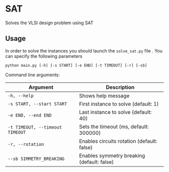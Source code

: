 # SAT

Solves the VLSI design problem using SAT

## Usage

In order to solve the instances you should launch the `solve_sat.py` file . You can specify the following parameters

```
python main.py [-h] [-s START] [-e END] [-t TIMEOUT] [-r] [-sb]

```

Command line arguments:

| Argument                        | Description                                                                  |
|---------------------------------|------------------------------------------------------------------------------|
| `-h, --help`                    | Shows help message                                                           |
| `-s START, --start START`       | First instance to solve (default: 1)                                         |
| `-e END, --end END`             | Last instance to solve (default: 40)                                         |
| `-t TIMEOUT, --timeout TIMEOUT` | Sets the timeout (ms, default: 300000)                                       |
| `-r, --rotation`                | Enables circuits rotation (default: false)                                   |
| `--sb SIMMETRY_BREAKING`        | Enables symmetry breaking (default: false)                                   |
